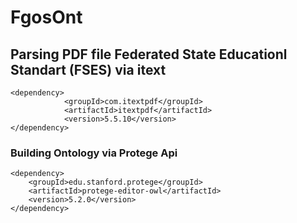 # FgosOnt
## Parsing PDF file Federated State Educationl Standart (FSES) via itext
```
<dependency>
            <groupId>com.itextpdf</groupId>
            <artifactId>itextpdf</artifactId>
            <version>5.5.10</version>
</dependency>
```

### Building Ontology via Protege Api
```
<dependency>
    <groupId>edu.stanford.protege</groupId>
    <artifactId>protege-editor-owl</artifactId>
    <version>5.2.0</version>
</dependency>
```
